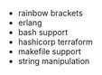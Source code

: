 

- rainbow brackets
- erlang
- bash support
- hashicorp terraform
- makefile support
- string manipulation
